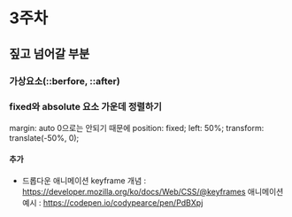 # 3주차

## 짚고 넘어갈 부분

### 가상요소(::berfore, ::after)

### fixed와 absolute 요소 가운데 정렬하기

margin: auto 0으로는 안되기 때문에
position: fixed;
left: 50%;
transform: translate(-50%, 0);

#### 추가

- 드롭다운 애니메이션
  keyframe 개념 : https://developer.mozilla.org/ko/docs/Web/CSS/@keyframes
  애니메이션 예시 : https://codepen.io/codypearce/pen/PdBXpj
